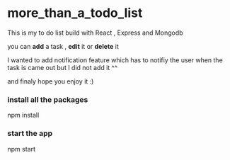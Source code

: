 # more_than_a_todo_list
This is my to do list
build with
React , Express and Mongodb

you can **add** a task , **edit** it or **delete** it

I wanted to add notification feature
which has to notifiy the user when the 
task is came out but I did not add it ^^

and finaly hope you enjoy it :)

### install all the packages
npm install

### start the app
npm start



